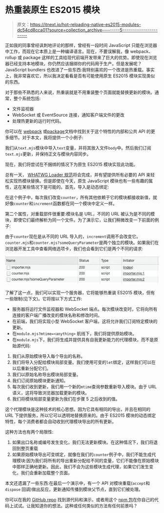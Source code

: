 # 热重装原生 ES2015 模块

> 原文：<https://itnext.io/hot-reloading-native-es2015-modules-dc54cd8cca01?source=collection_archive---------5----------------------->

正如我的同事曾经讽刺地评论的那样，曾经有一段时间 JavaScript 只能在浏览器中工作，而现在它本质上是一种编译语言。现在，不要误解我，像 webpack、rollup 或 package 这样的工具给现代前端开发带来了巨大的优势。即使现在浏览器已经支持本地模块，你仍然应该捆绑你的代码用于生产。但是发展呢？JavaScript bundlers 也改进了一些东西:我特别喜欢的一个改进是热重载。事实上，我非常喜欢它，所以我决定看看是否有可能使用原生 ES2015 模块实现类似的东西。

对于那些不熟悉的人来说，热重装就是不用重装整个页面就能替换更新的模块。通常，整个系统包括:

*   文件监视器
*   WebSocket 或 EventSource 连接，通知客户端文件的更改
*   处理热更新的运行时代码。

你可以在 [webpack](https://webpack.js.org/concepts/hot-module-replacement/) 或[package](https://parceljs.org/hmr.html)文档中找到关于这个特性的内部和公共 API 的更多细节。对于本文，我将提供一个小例子:

我们从`text.mjs`模块中导入`text`变量，并将其放入文件`body`中。然后我们订阅`text.mjs`更新，并保持正文与模块内容同步。

现在，我们将尝试在不捆绑的情况下为原生 ES2015 模块实现此功能。

总有一天， [WHATWG Loader 规范](https://github.com/whatwg/loader)将会完成，并有望提供所有必要的 API 来轻松实现热模块替换。但是即使在今天，原生 JavaScript 模块也有一些有趣的属性，这在某些情况下是可能的。首先，导入是动态绑定:

在这个例子中，每次我们改变`counter`，所有其他依赖于它的模块都接收新值，就好像`counter`和`increment`函数都在同一个模块中定义一样。

第二个属性，对重载部件很重要:模块名是 URL，不同的 URL 被认为是不同的模块，即使它们最终解析为同一个文件。为了演示它，让我们稍微改变一下前面的例子:

由于`counter`现在是从不同的 URL 导入的，`increment`调用不会改变它。`counter.mjs`和`counter.mjs?someQueryParameter`是两个独立的模块。如果我们在浏览器开发工具中查看网络选项卡，我们也会看到它们是两个不同的请求:

![](img/f4e4fe1e0775b65fc8b0fa17f4edd6d1.png)

了解了这一点，我们可以实现一个服务器，它将能够热重装 ES2015 模块，但有一些限制(见下文)。它将按以下方式工作:

*   服务器将运行文件监视器和 WebSocket 端点。每次模块改变时，它将向所有连接的客户端广播改变的模块名称和修改时间。
*   在前端，我们将实现小型 WebSocket 客户端，这将允许我们订阅特定模块的更新。
*   在`module.mjs?mtime=<anything>` 航线下，我们将提供原始模块。
*   在`module.mjs`下，我们将生成并提供具有自我更新能力的代理模块，而不是原始源代码:

1.  我们从原始模块导入每个导出的名称。
2.  我们将导入分配给模块局部变量。我们使用可变的`let`绑定，这样我们可以在以后重新分配它们。
3.  我们以原始名称导出模块局部变量。
4.  我们订阅原始模块更新通知。
5.  每次我们收到更新，我们用一个新的`mtime`查询参数重新导入模块。由于 URL 语义，这将导致浏览器加载更新的模块。
6.  我们将模块局部变量更新为我们在步骤 5 之后收到的值。

这个代理模块是这种技术的核心思想。因为它具有相同的导出，并且在相同的 URL 下提供服务，所以它可以透明地替换原来的。由于 ES2015 模块的动态绑定特性，每个消费者都会自动收到代理模块导出的所有更新。

这种方法也有两个局限性:

1.  如果出口名称或编号发生变化，我们无法更新模块。在这种情况下，我们将退回到整页重载
2.  如果原始模块导出可变绑定，就像在我们的`counter`例子中，我们不能生成代理模块:因为我们将所有的导出重新分配给不同的变量，它们不能像在原始模块中那样正确地更新。因此，我们不会为这些模块生成代理，如果它们发生变化，我们会重新加载整个页面。

本文还遗漏了一些东西:在最后一个演示中，有一个 API 对模块重载(`accept`和`dispose` 回调)做出反应，更新通知传播到模块父节点，直到它们被处理。

你可以在我的 [GitHub repo](https://github.com/SevInf/heiss) 找到源代码和演示，或者用这个 [npm 包](https://www.npmjs.com/package/heiss)在你自己的代码上试试。让我知道你的想法。这种或任何类似的方法有任何前景吗？